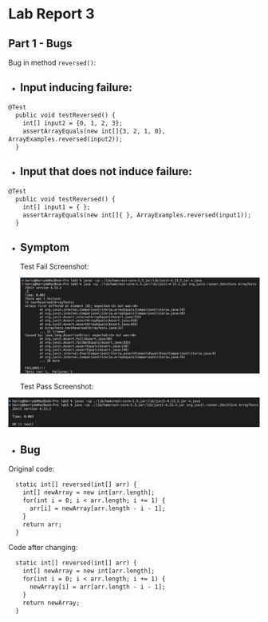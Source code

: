 # Lab Report 3

## Part 1 - Bugs

Bug in method `reversed()`: <br>

- ## Input inducing failure:
```
@Test
  public void testReversed() {
    int[] input2 = {0, 1, 2, 3};
    assertArrayEquals(new int[]{3, 2, 1, 0}, ArrayExamples.reversed(input2));
  }
```
- ## Input that does not induce failure:
```
@Test
  public void testReversed() {
    int[] input1 = { };
    assertArrayEquals(new int[]{ }, ArrayExamples.reversed(input1));
  }
```
- ## Symptom

   Test Fail Screenshot:

  ![Image](testFail.png)

   Test Pass Screenshot:

 ![Image](testPass.png)

- ## Bug <br>
Original code:

```
  static int[] reversed(int[] arr) {
    int[] newArray = new int[arr.length];
    for(int i = 0; i < arr.length; i += 1) {
      arr[i] = newArray[arr.length - i - 1];
    }
    return arr;
  }
```


  Code after changing:

```
  static int[] reversed(int[] arr) {
    int[] newArray = new int[arr.length];
    for(int i = 0; i < arr.length; i += 1) {
      newArray[i] = arr[arr.length - i - 1];
    }
    return newArray;
  }
```
